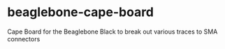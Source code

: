 # beaglebone-cape-board
Cape Board for the Beaglebone Black to break out various traces to SMA connectors
